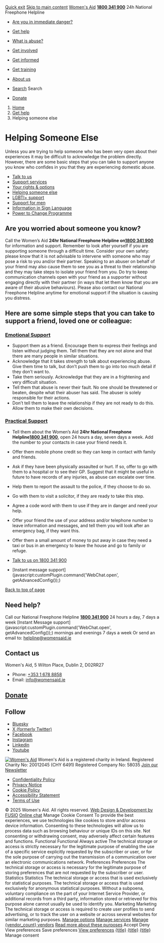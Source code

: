 [Quick exit](https://www.womensaid.ie/get-help/helping-someone-else/#exit)
[Skip to main content](https://www.womensaid.ie/get-help/helping-someone-else/#pagecontent "Skip to main content")
[Women's Aid](https://www.womensaid.ie/)
**[1800 341 900](tel:1800341900)** 24h National Freephone Helpline
  * [Are you in immediate danger?](https://www.womensaid.ie/are-you-in-immediate-danger/)
  * [Get help](https://www.womensaid.ie/get-help/)
  * [What is abuse?](https://www.womensaid.ie/what-is-abuse/)
  * [Get involved](https://www.womensaid.ie/get-involved/)
  * [Get informed](https://www.womensaid.ie/get-informed/)
  * [Get training](https://www.womensaid.ie/get-training/)
  * [About us](https://www.womensaid.ie/about-us/)


  * [Search](https://www.womensaid.ie/get-help/helping-someone-else/)
Search
  * [Donate](https://www.womensaid.ie/get-involved/donate/)


  1. [Home](https://www.womensaid.ie/)
  2. [Get help](https://www.womensaid.ie/get-help/)
  3. Helping someone else


# Helping Someone Else
Unless you are trying to help someone who has been very open about their experiences it may be difficult to acknowledge the problem directly. However, there are some basic steps that you can take to support anyone you know who confides in you that they are experiencing domestic abuse.
  * [Talk to us](https://www.womensaid.ie/get-help/talk-to-us/)
  * [Support services](https://www.womensaid.ie/get-help/support-services/)
  * [Your rights & options](https://www.womensaid.ie/get-help/your-rights-options/)
  * [Helping someone else](https://www.womensaid.ie/get-help/helping-someone-else/)
  * [LGBTI+ support](https://www.womensaid.ie/get-help/lgbti-support/)
  * [Support for men](https://www.womensaid.ie/get-help/support-for-men/)
  * [Information in Sign Language](https://www.womensaid.ie/get-help/information-in-sign-language/)
  * [Power to Change Programme](https://www.womensaid.ie/get-help/power-to-change-programme/)


## Are you worried about someone you know?
Call the Women’s Aid **24hr National Freephone Helpline on[1800 341 900](tel:1800341900)** for information and support.
Remember to look after yourself if you are supporting someone through a difficult time. Consider your own safety: please know that it is not advisable to intervene with someone who may pose a risk to you and/or their partner. Speaking to an abuser on behalf of your friend may also cause them to see you as a threat to their relationship and they may take steps to isolate your friend from you. Do try to keep communication channels open with your friend as a supporter without engaging directly with their partner (in ways that let them know that you are aware of their abusive behaviours). Please also contact our National Freephone Helpline anytime for emotional support if the situation is causing you distress.
## Here are some simple steps that you can take to support a friend, loved one or colleague:
### [Emotional Support](https://www.womensaid.ie/get-help/helping-someone-else/#collapse0)
  * Support them as a friend. Encourage them to express their feelings and listen without judging them. Tell them that they are not alone and that there are many people in similar situations.
  * Acknowledge that it takes strength to talk about experiencing abuse. Give them time to talk, but don’t push them to go into too much detail if they don’t want to.
  * Take them seriously. Acknowledge that they are in a frightening and very difficult situation.
  * Tell them that abuse is never their fault. No one should be threatened or beaten, despite what their abuser has said. The abuser is solely responsible for their actions.
  * Don’t tell them to leave the relationship if they are not ready to do this. Allow them to make their own decisions.


### [Practical Support](https://www.womensaid.ie/get-help/helping-someone-else/#collapse1)
  * Tell them about the Women’s Aid **24hr National Freephone Helpline[1800 341 900](tel:1800341900)**, open 24 hours a day, seven days a week. Add the number to your contacts in case your friend needs it.
  * Offer them mobile phone credit so they can keep in contact with family and friends.
  * Ask if they have been physically assaulted or hurt. If so, offer to go with them to a hospital or to see their GP. Suggest that it might be useful in future to have records of any injuries, as abuse can escalate over time.
  * Help them to report the assault to the police, if they choose to do so.
  * Go with them to visit a solicitor, if they are ready to take this step.
  * Agree a code word with them to use if they are in danger and need your help.
  * Offer your friend the use of your address and/or telephone number to leave information and messages, and tell them you will look after an emergency bag, if they want this.
  * Offer them a small amount of money to put away in case they need a taxi or bus in an emergency to leave the house and go to family or refuge.


  * [Talk to us on 1800 341 900](https://www.womensaid.ie/get-help/talk-to-us/)
  * [Instant message support](javascript:customPlugin.command\('WebChat.open', getAdvancedConfig\(\)\);)


[Back to top of page](https://www.womensaid.ie/get-help/helping-someone-else/#top)
## Need help?
Call our National Freephone Helpline **[1800 341 900](tel:1800341900)** 24 hours a day, 7 days a week 
[Instant Message support](javascript:customPlugin.command\('WebChat.open', getAdvancedConfig\(\)\);) mornings and evenings 7 days a week
Or send an email to: helpline@womensaid.ie
## Contact us
Women's Aid, 5 Wilton Place, Dublin 2, D02RR27
  * Phone: [+353 1 678 8858](tel:+35316788858)
  * Email: info@womensaid.ie


## [Donate](https://www.womensaid.ie/get-involved/donate/)
## Follow
  * [Bluesky](https://bsky.app/profile/womensaidireland.bsky.social)
  * [X (formerly Twitter)](https://x.com/Womens_Aid)
  * [Facebook](https://www.facebook.com/womensaid.ie)
  * [Instagram](https://www.instagram.com/womens.aid)
  * [Linkedin](https://www.linkedin.com/company/women's-aid/)
  * [Youtube](https://www.youtube.com/@womensaidireland)


[![Women's Aid](https://www.womensaid.ie/app/themes/womensaidsage9/resources/assets/img/womens-aid-logo-white.svg)](https://www.womensaid.ie/get-help/helping-someone-else/)
Women's Aid is a registered charity in Ireland.
Registered Charity No: 20012045 (CHY 6491) Registered Company No: 58035
[Join our Newsletter](https://www.womensaid.ie/get-informed/news-events/newsletter/)
  * [Confidentiality Policy](https://www.womensaid.ie/about-us/compliance/confidentiality-policy/)
  * [Privacy Notice](https://www.womensaid.ie/about-us/compliance/privacy-notice/)
  * [Cookie Policy](https://www.womensaid.ie/about-us/compliance/cookie-policy/)
  * [Accessibility Statement](https://www.womensaid.ie/about-us/compliance/accessibility-statement/)
  * [Terms of Use](https://www.womensaid.ie/about-us/compliance/terms-of-use/)


© 2025 Women's Aid. All rights reserved. [Web Design & Development by FUSIO](https://www.fusio.net/?utm_source=WomensAid&utm_medium=Website&utm_campaign=ClientLinks)
[Online chat](https://www.womensaid.ie/get-help/helping-someone-else/#chat)
Manage Cookie Consent
To provide the best experiences, we use technologies like cookies to store and/or access device information. Consenting to these technologies will allow us to process data such as browsing behaviour or unique IDs on this site. Not consenting or withdrawing consent, may adversely affect certain features and functions.
Functional Functional Always active 
The technical storage or access is strictly necessary for the legitimate purpose of enabling the use of a specific service explicitly requested by the subscriber or user, or for the sole purpose of carrying out the transmission of a communication over an electronic communications network.
Preferences Preferences
The technical storage or access is necessary for the legitimate purpose of storing preferences that are not requested by the subscriber or user.
Statistics Statistics
The technical storage or access that is used exclusively for statistical purposes. The technical storage or access that is used exclusively for anonymous statistical purposes. Without a subpoena, voluntary compliance on the part of your Internet Service Provider, or additional records from a third party, information stored or retrieved for this purpose alone cannot usually be used to identify you.
Marketing Marketing
The technical storage or access is required to create user profiles to send advertising, or to track the user on a website or across several websites for similar marketing purposes.
[Manage options](https://www.womensaid.ie/get-help/helping-someone-else/) [Manage services](https://www.womensaid.ie/get-help/helping-someone-else/) [Manage {vendor_count} vendors](https://www.womensaid.ie/get-help/helping-someone-else/) [Read more about these purposes](https://cookiedatabase.org/tcf/purposes/)
Accept Deny View preferences Save preferences [View preferences](https://www.womensaid.ie/get-help/helping-someone-else/)
[{title}](https://www.womensaid.ie/get-help/helping-someone-else/) [{title}](https://www.womensaid.ie/get-help/helping-someone-else/) [{title}](https://www.womensaid.ie/get-help/helping-someone-else/)
Manage consent
